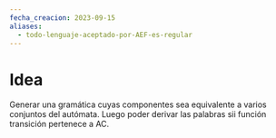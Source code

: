 ```yaml
---
fecha_creacion: 2023-09-15
aliases:
  - todo-lenguaje-aceptado-por-AEF-es-regular
---
```


# Idea
Generar una gramática cuyas componentes sea equivalente a varios conjuntos del autómata. Luego poder derivar las palabras sii función transición pertenece a AC.